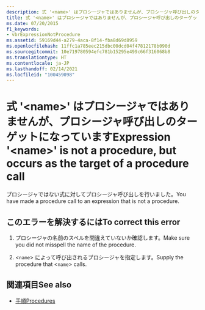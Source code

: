 ```yaml
---
description: 式 '<name>' はプロシージャではありませんが、プロシージャ呼び出しのターゲットになっています
title: 式 '<name>' はプロシージャではありませんが、プロシージャ呼び出しのターゲットになっています
ms.date: 07/20/2015
f1_keywords:
- vbrExpressionNotProcedure
ms.assetid: 59169d44-a279-4aca-8f14-fba8d69d8959
ms.openlocfilehash: 11ffc1a785eec215dbc00dcd04f47812178b090d
ms.sourcegitcommit: 10e719780594efc781b15295e499c66f316068b8
ms.translationtype: HT
ms.contentlocale: ja-JP
ms.lasthandoff: 02/14/2021
ms.locfileid: "100459098"
---
```

# <a name="expression-name-is-not-a-procedure-but-occurs-as-the-target-of-a-procedure-call"></a><span data-ttu-id="c5f11-103">式 '\<name>' はプロシージャではありませんが、プロシージャ呼び出しのターゲットになっています</span><span class="sxs-lookup"><span data-stu-id="c5f11-103">Expression '\<name>' is not a procedure, but occurs as the target of a procedure call</span></span>

<span data-ttu-id="c5f11-104">プロシージャではない式に対してプロシージャ呼び出しを行いました。</span><span class="sxs-lookup"><span data-stu-id="c5f11-104">You have made a procedure call to an expression that is not a procedure.</span></span>  
  
## <a name="to-correct-this-error"></a><span data-ttu-id="c5f11-105">このエラーを解決するには</span><span class="sxs-lookup"><span data-stu-id="c5f11-105">To correct this error</span></span>  
  
1. <span data-ttu-id="c5f11-106">プロシージャの名前のスペルを間違えていないか確認します。</span><span class="sxs-lookup"><span data-stu-id="c5f11-106">Make sure you did not misspell the name of the procedure.</span></span>  
  
2. <span data-ttu-id="c5f11-107"><`name`> によって呼び出されるプロシージャを指定します。</span><span class="sxs-lookup"><span data-stu-id="c5f11-107">Supply the procedure that <`name`> calls.</span></span>  
  
## <a name="see-also"></a><span data-ttu-id="c5f11-108">関連項目</span><span class="sxs-lookup"><span data-stu-id="c5f11-108">See also</span></span>

- [<span data-ttu-id="c5f11-109">手順</span><span class="sxs-lookup"><span data-stu-id="c5f11-109">Procedures</span></span>](../programming-guide/language-features/procedures/index.md)
